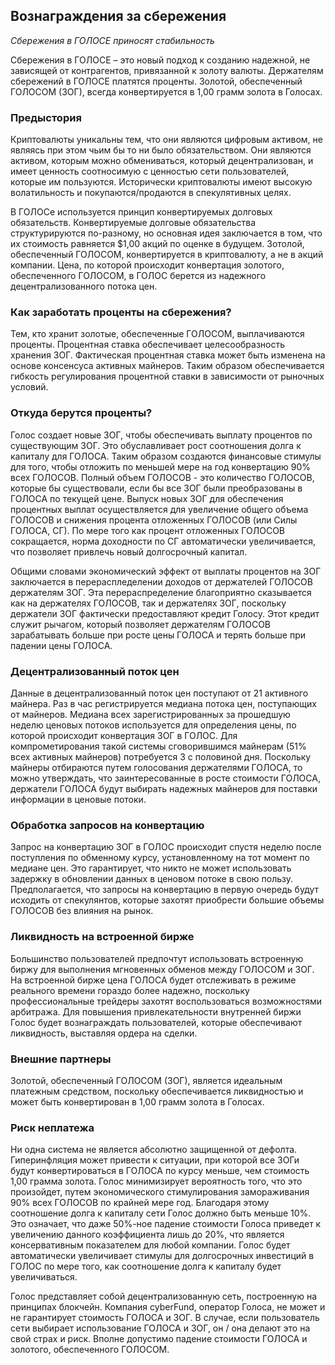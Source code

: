## Вознаграждения за сбережения
_Сбережения в ГОЛОСЕ приносят стабильность_

Сбережения в ГОЛОСЕ – это новый подход к созданию надежной, не зависящей от контрагентов, привязанной к золоту валюты. Держателям сбережений в ГОЛОСЕ платятся проценты. Золотой, обеспеченный ГОЛОСОМ (ЗОГ), всегда конвертируется в 1,00 грамм золота в Голосах.

### Предыстория

Криптовалюты уникальны тем, что они являются цифровым активом, не являясь при этом чьим бы то ни было обязательством. Они являются активом, которым можно обмениваться, который децентрализован, и имеет ценность соотносимую с ценностью сети пользователей, которые им пользуются. Исторически криптовалюты имеют высокую волатильность и покупаются/продаются в спекулятивных целях.

В ГОЛОСе используется принцип конвертируемых долговых обязательств. Конвертируемые долговые обязательства структурируются по-разному, но основная идея заключается в том, что их стоимость равняется $1,00 акций по оценке в будущем. Зотолой, обеспеченный ГОЛОСОМ, конвертируется в криптовалюту, а не в акций  компании. Цена, по которой происходит конвертация золотого, обеспеченного ГОЛОСОМ, в ГОЛОС берется из надежного децентрализованного потока цен.

### Как заработать проценты на сбережения?

Тем, кто хранит золотые, обеспеченные ГОЛОСОМ, выплачиваются проценты. Процентная ставка обеспечивает целесообразность хранения ЗОГ. Фактическая процентная ставка может быть изменена на основе консенсуса активных майнеров. Таким образом обеспечивается гибкость регулирования процентной ставки в зависимости от рыночных условий.

### Откуда берутся проценты?

Голос создает новые ЗОГ, чтобы обеспечивать выплату процентов по существующим ЗОГ. Это обуславливает рост соотношения долга к капиталу для ГОЛОСА. Таким образом  создаются финансовые стимулы для того, чтобы отложить по меньшей мере на год конвертацию 90% всех ГОЛОСОВ. Полный объем ГОЛОСОВ - это количество ГОЛОСОВ, которые бы существовали, если бы все ЗОГ были преобразованы в ГОЛОСА по текущей цене. Выпуск новых ЗОГ для обеспечения процентных выплат осуществляется для увеличение общего объема ГОЛОСОВ и снижения процента отложенных ГОЛОСОВ (или Силы ГОЛОСА, СГ). По мере того как процент отложенных ГОЛОСОВ сокращается, норма доходности по СГ автоматически увеличивается, что позволяет привлечь новый долгосрочный капитал.

Общими словами экономический эффект от выплаты процентов на ЗОГ заключается в перераспледелении доходов от держателей ГОЛОСОВ держателям ЗОГ. Эта перераспределение благоприятно сказывается как на держателях ГОЛОСОВ, так и держателях ЗОГ, поскольку держатели ЗОГ фактически предоставляют кредит Голосу. Этот кредит служит рычагом, который позволяет держателям ГОЛОСОВ зарабатывать больше при росте цены ГОЛОСА и терять больше при падении цены ГОЛОСА.

### Децентрализованный поток цен

Данные в децентрализованный поток цен поступают от 21 активного майнера. Раз в час регистрируется медиана потока цен, поступающих от майнеров. Медиана всех зарегистрированных за прошедшую неделю ценовых потоков используется для определения цены, по которой происходит конвертация ЗОГ в ГОЛОС. Для компрометирования такой системы сговорившимся майнерам (51% всех активных майнеров) потребуется 3 с половиной дня. Поскольку майнеры отбираются путем голосования держателями ГОЛОСА, то можно утверждать, что заинтересованные в росте стоимости ГОЛОСА, держатели ГОЛОСА будут выбирать надежных майнеров для поставки информации в ценовые потоки.

### Обработка запросов на конвертацию

Запрос на конвертацию ЗОГ в ГОЛОС происходит спустя неделю после поступления по обменному курсу, установленному на тот момент по медиане цен. Это гарантирует, что никто не может использовать задержку в обновлении данных в ценовом потоке в свою пользу.
Предполагается, что запросы на конвертацию в первую очередь будут исходить от спекулянтов, которые захотят приобрести большие объемы ГОЛОСОВ без влияния на рынок.

### Ликвидность на встроенной бирже

Большинство пользователей предпочтут использовать встроенную биржу для выполнения мгновенных обменов между ГОЛОСОМ и ЗОГ. На встроенной бирже цена ГОЛОСА будет отслеживать в режиме реального времени гораздо более надежно, поскольку профессиональные трейдеры захотят воспользоваться возможностями арбитража. Для повышения привлекательности внутренней биржи Голос будет вознаграждать пользователей, которые обеспечивают ликвидность, выставляя ордера на сделки.

### Внешние партнеры

Золотой, обеспеченный ГОЛОСОМ (ЗОГ), является идеальным платежным средством, поскольку обеспечивается ликвидностью и может быть конвертирован в 1,00 грамм золота в Голосах.

### Риск неплатежа

Ни одна система не является абсолютно защищенной от дефолта. Гиперинфляция может привести к ситуации, при которой все ЗОГи будут конвертироваться в ГОЛОСА по курсу меньше, чем стоимость 1,00 грамма золота. Голос минимизирует вероятность того, что это произойдет, путем  экономического стимулирования замораживания 90% всех ГОЛОСОВ по крайней мере год. Благодаря этому соотношение долга к капиталу сети Голос должно быть меньше 10%. Это означает, что даже 50%-ное падение стоимости Голоса приведет к увеличению данного коэффициента лишь до 20%, что является консервативным показателем для любой компании. Голос будет автоматически увеличивает стимулы для долгосрочных инвестиций в ГОЛОС по мере того, как соотношение долга к капиталу будет увеличиваться.

Голос представляет собой децентрализованную сеть, построенную на принципах блокчейн. Компания cyberFund, оператор Голоса, не может и не гарантирует стоимость ГОЛОСА и ЗОГ. В случае, если пользователь сети выбирает использование ГОЛОСА и ЗОГ, он / она делают это на свой страх и риск. Вполне допустимо падение стоимости ГОЛОСА и золотого, обеспеченного ГОЛОСОМ.

